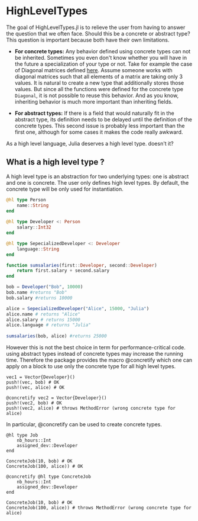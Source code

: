 # HighLevelTypes

The goal of HighLevelTypes.jl is to relieve the user from having to answer the question that we often face. Should this be a concrete or abstract type? This question is important because both have their own limitations.

- **For concrete types:** Any behavior defined using concrete types can not be inherited.  Sometimes you even don't know whether you will have in the future a specialization of your type or not. Take for example the case of Diagonal matrices defined [here](https://github.com/JuliaLang/julia/blob/0d7248e2ff65bd6886ba3f003bf5aeab929edab5/base/linalg/diagonal.jl). Assume someone works with diagonal matrices such that all elements of a matrix are taking only 3 values. It is natural to create a new type that additionally stores those values. But since all the functions were defined for the concrete type `Diagonal`, it is not possible to reuse this behavior. And as you know, inheriting behavior is much more important than inheriting fields.

- **For abstract types:** If there is a field that would naturally fit in the abstract type, its definition needs to be delayed until the definition of the concrete types. This second issue is probably less important than the first one, although for some cases it makes the code really awkward.

As a high level language, Julia deserves a high level type. doesn't it? 

## What is a high level type ?

A high level type is an abstraction for two underlying types: one is abstract and one is concrete. The user only defines high level types. By default, the concrete type 
will be only used for instantiation.

```julia
@hl type Person
    name::String
end
    
@hl type Developer <: Person
    salary::Int32
end

@hl type SepecializedDeveloper <: Developer
    language::String
end

function sumsalaries(first::Developer, second::Developer)
    return first.salary + second.salary
end

bob = Developer("Bob", 10000)
bob.name #returns "Bob" 
bob.salary #returns 10000

alice = SepecializedDeveloper("Alice", 15000, "Julia")    
alice.name # returns "Alice" 
alice.salary # returns 15000    
alice.language # returns "Julia"
    
sumsalaries(bob, alice) #returns 25000
```

However this is not the best choice in term for performance-critical code.
using abstract types instead of concrete types may increase the running time.
Therefore the package provides the macro @concretify which one can apply
on a block to use only the concrete type for all high level types.

````
vec1 = Vector{Developer}()
push!(vec, bob) # OK
push!(vec, alice) # OK

@concretify vec2 = Vector{Developer}()
push!(vec2, bob) # OK
push!(vec2, alice) # throws MethodError (wrong concrete type for alice)
````

In particular, @concretify can be used to create concrete types.

````
@hl type Job
    nb_hours::Int
    assigned_dev::Developer
end

ConcreteJob(10, bob) # OK 
ConcreteJob(100, alice)) # OK

@concretify @hl type ConcreteJob
    nb_hours::Int
    assigned_dev::Developer
end

ConcreteJob(10, bob) # OK
ConcreteJob(100, alice)) # throws MethodError (wrong concrete type for alice)
````

